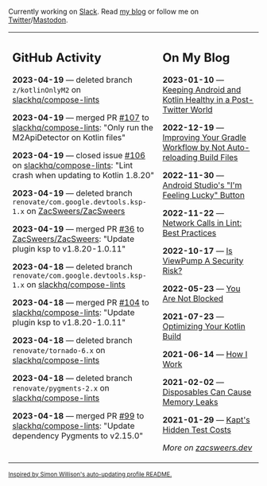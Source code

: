 Currently working on [Slack](https://slack.com/). Read [my blog](https://zacsweers.dev/) or follow me on [Twitter](https://twitter.com/ZacSweers)/[Mastodon](https://hachyderm.io/@ZacSweers).

<table><tr><td valign="top" width="60%">

## GitHub Activity
<!-- githubActivity starts -->
**2023-04-19** — deleted branch `z/kotlinOnlyM2` on [slackhq/compose-lints](https://github.com/slackhq/compose-lints)

**2023-04-19** — merged PR [#107](https://github.com/slackhq/compose-lints/pull/107) to [slackhq/compose-lints](https://github.com/slackhq/compose-lints): "Only run the M2ApiDetector on Kotlin files"

**2023-04-19** — closed issue [#106](https://github.com/slackhq/compose-lints/issues/106) on [slackhq/compose-lints](https://github.com/slackhq/compose-lints): "Lint crash when updating to Kotlin 1.8.20"

**2023-04-19** — deleted branch `renovate/com.google.devtools.ksp-1.x` on [ZacSweers/ZacSweers](https://github.com/ZacSweers/ZacSweers)

**2023-04-19** — merged PR [#36](https://github.com/ZacSweers/ZacSweers/pull/36) to [ZacSweers/ZacSweers](https://github.com/ZacSweers/ZacSweers): "Update plugin ksp to v1.8.20-1.0.11"

**2023-04-18** — deleted branch `renovate/com.google.devtools.ksp-1.x` on [slackhq/compose-lints](https://github.com/slackhq/compose-lints)

**2023-04-18** — merged PR [#104](https://github.com/slackhq/compose-lints/pull/104) to [slackhq/compose-lints](https://github.com/slackhq/compose-lints): "Update plugin ksp to v1.8.20-1.0.11"

**2023-04-18** — deleted branch `renovate/tornado-6.x` on [slackhq/compose-lints](https://github.com/slackhq/compose-lints)

**2023-04-18** — deleted branch `renovate/pygments-2.x` on [slackhq/compose-lints](https://github.com/slackhq/compose-lints)

**2023-04-18** — merged PR [#99](https://github.com/slackhq/compose-lints/pull/99) to [slackhq/compose-lints](https://github.com/slackhq/compose-lints): "Update dependency Pygments to v2.15.0"
<!-- githubActivity ends -->
</td><td valign="top" width="40%">

## On My Blog
<!-- blog starts -->
**2023-01-10** — [Keeping Android and Kotlin Healthy in a Post-Twitter World](https://www.zacsweers.dev/keeping-android-healthy/)

**2022-12-19** — [Improving Your Gradle Workflow by Not Auto-reloading Build Files](https://www.zacsweers.dev/improving-your-workflow-by-not-auto-reloading-build-files/)

**2022-11-30** — [Android Studio's "I'm Feeling Lucky" Button](https://www.zacsweers.dev/android-studios-im-feeling-lucky-button/)

**2022-11-22** — [Network Calls in Lint: Best Practices](https://www.zacsweers.dev/network-calls-in-lint-best-practices/)

**2022-10-17** — [Is ViewPump A Security Risk?](https://www.zacsweers.dev/is-viewpump-a-security-risk/)

**2022-05-23** — [You Are Not Blocked](https://www.zacsweers.dev/you-are-not-blocked/)

**2021-07-23** — [Optimizing Your Kotlin Build](https://www.zacsweers.dev/optimizing-your-kotlin-build/)

**2021-06-14** — [How I Work](https://www.zacsweers.dev/how-i-work/)

**2021-02-02** — [Disposables Can Cause Memory Leaks](https://www.zacsweers.dev/disposables-can-cause-memory-leaks/)

**2021-01-29** — [Kapt's Hidden Test Costs](https://www.zacsweers.dev/kapts-hidden-test-costs/)
<!-- blog ends -->
_More on [zacsweers.dev](https://zacsweers.dev/)_
</td></tr></table>

<sub><a href="https://simonwillison.net/2020/Jul/10/self-updating-profile-readme/">Inspired by Simon Willison's auto-updating profile README.</a></sub>